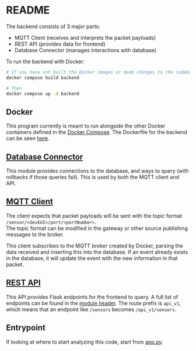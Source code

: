 # README
The backend consists of 3 major parts:
- MQTT Client (receives and interprets the packet payloads)
- REST API (provides data for frontend)
- Database Connector (manages interactions with database)

To run the backend with Docker:
```bash
# If you have not built the Docker images or made changes to the codebase
docker compose build backend

# Then
docker compose up -d backend
```

## Docker
This program currently is meant to run alongside the other Docker containers defined in the [Docker Compose](../docker-compose.yml). The Dockerfile for the backend can be seen [here](Dockerfile). 

## [Database Connector](db_connector/)
This module provides connections to the database, and ways to query (with rollbacks if those queries fail). This is used by both the MQTT client and API.

## [MQTT Client](mqtt_client/)
The client expects that packet payloads will be sent with the topic format `/sensor/<devEUI>/port/<portNumber>`. \
The topic format can be modified in the gateway or other source publishing messages to the broker.

This client subscribes to the MQTT broker created by Docker, parsing the data received and inserting this into the database. If an event already exists in the database, it will update the event with the new information in that packet.

## [REST API](api_v1/)
This API provides Flask endpoints for the frontend to query. A full list of endpoints can be found in the [module header](api_v1/__init__.py). The route prefix is `api_v1`, which means that an endpoint like `/sensors` becomes `/api_v1/sensors`.

## Entrypoint
If looking at where to start analyzing this code, start from [app.py](app.py).
